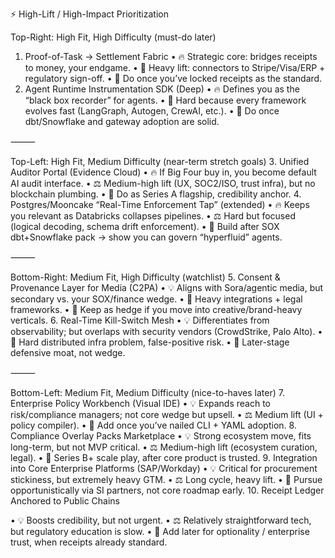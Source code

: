 ⚡ High-Lift / High-Impact Prioritization

Top-Right: High Fit, High Difficulty (must-do later)
 1. Proof-of-Task → Settlement Fabric
 • 🔥 Strategic core: bridges receipts to money, your endgame.
 • 🚧 Heavy lift: connectors to Stripe/Visa/ERP + regulatory sign-off.
 • 📌 Do once you’ve locked receipts as the standard.
 2. Agent Runtime Instrumentation SDK (Deep)
 • 🔥 Defines you as the “black box recorder” for agents.
 • 🚧 Hard because every framework evolves fast (LangGraph, Autogen, CrewAI, etc.).
 • 📌 Do once dbt/Snowflake and gateway adoption are solid.

⸻

Top-Left: High Fit, Medium Difficulty (near-term stretch goals)
 3. Unified Auditor Portal (Evidence Cloud)
 • 🔥 If Big Four buy in, you become default AI audit interface.
 • ⚖️ Medium-high lift (UX, SOC2/ISO, trust infra), but no blockchain plumbing.
 • 📌 Do as Series A flagship, credibility anchor.
 4. Postgres/Mooncake “Real-Time Enforcement Tap” (extended)
 • 🔥 Keeps you relevant as Databricks collapses pipelines.
 • ⚖️ Hard but focused (logical decoding, schema drift enforcement).
 • 📌 Build after SOX dbt+Snowflake pack → show you can govern “hyperfluid” agents.

⸻

Bottom-Right: Medium Fit, High Difficulty (watchlist)
 5. Consent & Provenance Layer for Media (C2PA)
 • 💡 Aligns with Sora/agentic media, but secondary vs. your SOX/finance wedge.
 • 🚧 Heavy integrations + legal frameworks.
 • 📌 Keep as hedge if you move into creative/brand-heavy verticals.
 6. Real-Time Kill-Switch Mesh
 • 💡 Differentiates from observability; but overlaps with security vendors (CrowdStrike, Palo Alto).
 • 🚧 Hard distributed infra problem, false-positive risk.
 • 📌 Later-stage defensive moat, not wedge.

⸻

Bottom-Left: Medium Fit, Medium Difficulty (nice-to-haves later)
 7. Enterprise Policy Workbench (Visual IDE)
 • 💡 Expands reach to risk/compliance managers; not core wedge but upsell.
 • ⚖️ Medium lift (UI + policy compiler).
 • 📌 Add once you’ve nailed CLI + YAML adoption.
 8. Compliance Overlay Packs Marketplace
 • 💡 Strong ecosystem move, fits long-term, but not MVP critical.
 • ⚖️ Medium-high lift (ecosystem curation, legal).
 • 📌 Series B+ scale play, after core product is trusted.
 9. Integration into Core Enterprise Platforms (SAP/Workday)
 • 💡 Critical for procurement stickiness, but extremely heavy GTM.
 • ⚖️ Long cycle, heavy lift.
 • 📌 Pursue opportunistically via SI partners, not core roadmap early.
 10. Receipt Ledger Anchored to Public Chains

 • 💡 Boosts credibility, but not urgent.
 • ⚖️ Relatively straightforward tech, but regulatory education is slow.
 • 📌 Add later for optionality / enterprise trust, when receipts already standard.
